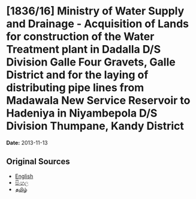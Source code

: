 # [1836/16] Ministry of Water Supply and Drainage - Acquisition of Lands for construction of the Water Treatment plant in Dadalla D/S Division Galle Four Gravets, Galle District and for the laying of distributing pipe lines from Madawala New Service Reservoir to Hadeniya in Niyambepola D/S Division Thumpane, Kandy District

**Date:** 2013-11-13

## Original Sources

- [English](https://documents.gov.lk/view/extra-gazettes/2013/11/1836-16_E.pdf)
- [සිංහල](https://documents.gov.lk/view/extra-gazettes/2013/11/1836-16_S.pdf)
- [தமிழ்](https://documents.gov.lk/view/extra-gazettes/2013/11/1836-16_T.pdf)
